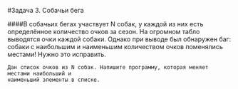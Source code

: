 #Задача 3. Собачьи бега

####В собачьих бегах участвует N собак, у каждой из них есть определённое количество очков за сезон. На огромном табло выводятся очки каждой собаки. Однако при выводе был обнаружен баг: собаки с наибольшим и наименьшим количеством очков поменялись местами! Нужно это исправить.
````
Дан список очков из N собак. Напишите программу, которая меняет местами наибольший и 
наименьший элементы в списке.
````